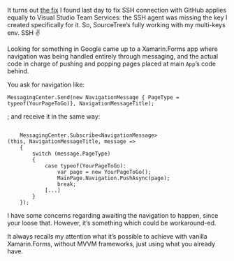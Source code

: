 It turns out [the fix](http://marcoscobena.com/?i=2018-1-19) I found last day to
fix SSH connection with GitHub applies equally to Visual Studio Team Services:
the SSH agent was missing the key I created specifically for it. So,
SourceTree’s fully working with my multi-keys env. SSH ✌️

Looking for something in Google came up to a Xamarin.Forms app where navigation
was being handled entirely through messaging, and the actual code in charge of
pushing and popping pages placed at main `App`’s code behind.

You ask for navigation like:

`MessagingCenter.Send(new NavigationMessage { PageType = typeof(YourPageToGo)},
NavigationMessageTitle);`

; and receive it in the same way:

~~~~~~~~~~~~~~~~~~~~~~~~~~~~~~~~~~~~~~~~~~~~~~~~~~~~~~~~~~~~~~~~~~~~~~~~~~~~~~~~

    MessagingCenter.Subscribe<NavigationMessage>(this, NavigationMessageTitle, message =>
    {
        switch (message.PageType)
        {
            case typeof(YourPageToGo):
                var page = new YourPageToGo();
                MainPage.Navigation.PushAsync(page);
                break;
            [...]
        }
    });
~~~~~~~~~~~~~~~~~~~~~~~~~~~~~~~~~~~~~~~~~~~~~~~~~~~~~~~~~~~~~~~~~~~~~~~~~~~~~~~~

I have some concerns regarding awaiting the navigation to happen, since your
loose that. However, it’s something which could be workaround-ed.

It always recalls my attention what it’s possible to achieve with vanilla
Xamarin.Forms, without MVVM frameworks, just using what you already have.
